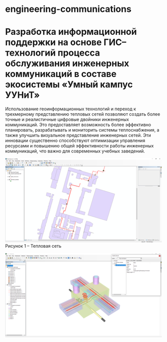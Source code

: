 # engineering-communications
# Разработка информационной поддержки на основе ГИС–технологий процесса обслуживания инженерных коммуникаций в составе экосистемы «Умный кампус УУНиТ»

Использование геоинформационных технологий и переход к трехмерному представлению тепловых сетей позволяют создать более точные и реалистичные цифровые двойники инженерных коммуникаций. Это предоставляет возможность более эффективно планировать, разрабатывать и мониторить системы теплоснабжения, а также улучшить визуальное представление инженерных сетей. Эти инновации существенно способствуют оптимизации управления ресурсами и повышению общей эффективности работы инженерных коммуникаций, что важно для современных учебных заведений.

![Тепловая сеть](Img/1.png)
Рисунок 1 – Тепловая сеть

![Тепловая сеть](Img/2.png)
